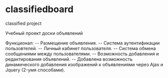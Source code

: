 # classifiedboard
classified project

Учебный проект доски объявлений

Функционал:
  -- Размещение объявления.
  -- Система аутентификации пользовтелей.
  -- Личный кабинет пользователя.
  -- Система обмена сообщениями между пользователями.
  -- Возможность добавления и редактирования объявлений.
  -- Добавлена возможность динамического добавления изображений к объявлениями через Ajax и Jquery (2-умя способами).
